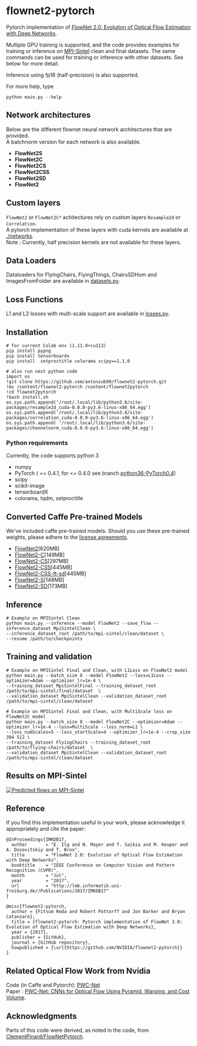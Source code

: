 # flownet2-pytorch 

Pytorch implementation of [FlowNet 2.0: Evolution of Optical Flow Estimation with Deep Networks](https://arxiv.org/abs/1612.01925). 

Multiple GPU training is supported, and the code provides examples for training or inference on [MPI-Sintel](http://sintel.is.tue.mpg.de/) clean and final datasets. The same commands can be used for training or inference with other datasets. See below for more detail.

Inference using fp16 (half-precision) is also supported.

For more help, type <br />
    
    python main.py --help

## Network architectures
Below are the different flownet neural network architectures that are provided. <br />
A batchnorm version for each network is also available.

 - **FlowNet2S**
 - **FlowNet2C**
 - **FlowNet2CS**
 - **FlowNet2CSS**
 - **FlowNet2SD**
 - **FlowNet2**

## Custom layers

`FlowNet2` or `FlowNet2C*` achitectures rely on custom layers `Resample2d` or `Correlation`. <br />
A pytorch implementation of these layers with cuda kernels are available at [./networks](./networks). <br />
Note : Currently, half precision kernels are not available for these layers.

## Data Loaders

Dataloaders for FlyingChairs, FlyingThings, ChairsSDHom and ImagesFromFolder are available in [datasets.py](./datasets.py). <br />

## Loss Functions

L1 and L2 losses with multi-scale support are available in [losses.py](./losses.py). <br />

## Installation 

    # for current Colab env (1.11.0+cu113)
    pip install pypng
    pip install tensorboardx
    pip install  setproctitle colorama scipy==1.1.0
    
    # also run next python code
    import os
    !git clone https://github.com/antonzub99/flownet2-pytorch.git
    !mv /content/flownet2-pytorch /content/flownet2pytorch
    !cd flownet2pytorch
    !bash install.sh
    os.sys.path.append('/root/.local/lib/python3.6/site-packages/resample2d_cuda-0.0.0-py3.6-linux-x86_64.egg')
    os.sys.path.append('/root/.local/lib/python3.6/site-packages/correlation_cuda-0.0.0-py3.6-linux-x86_64.egg')
    os.sys.path.append( '/root/.local/lib/python3.6/site-packages/channelnorm_cuda-0.0.0-py3.6-linux-x86_64.egg')
    
### Python requirements 
Currently, the code supports python 3
* numpy 
* PyTorch ( == 0.4.1, for <= 0.4.0 see branch [python36-PyTorch0.4](https://github.com/NVIDIA/flownet2-pytorch/tree/python36-PyTorch0.4))
* scipy 
* scikit-image
* tensorboardX
* colorama, tqdm, setproctitle 

## Converted Caffe Pre-trained Models
We've included caffe pre-trained models. Should you use these pre-trained weights, please adhere to the [license agreements](https://drive.google.com/file/d/1TVv0BnNFh3rpHZvD-easMb9jYrPE2Eqd/view?usp=sharing). 

* [FlowNet2](https://drive.google.com/file/d/1hF8vS6YeHkx3j2pfCeQqqZGwA_PJq_Da/view?usp=sharing)[620MB]
* [FlowNet2-C](https://drive.google.com/file/d/1BFT6b7KgKJC8rA59RmOVAXRM_S7aSfKE/view?usp=sharing)[149MB]
* [FlowNet2-CS](https://drive.google.com/file/d/1iBJ1_o7PloaINpa8m7u_7TsLCX0Dt_jS/view?usp=sharing)[297MB]
* [FlowNet2-CSS](https://drive.google.com/file/d/157zuzVf4YMN6ABAQgZc8rRmR5cgWzSu8/view?usp=sharing)[445MB]
* [FlowNet2-CSS-ft-sd](https://drive.google.com/file/d/1R5xafCIzJCXc8ia4TGfC65irmTNiMg6u/view?usp=sharing)[445MB]
* [FlowNet2-S](https://drive.google.com/file/d/1V61dZjFomwlynwlYklJHC-TLfdFom3Lg/view?usp=sharing)[148MB]
* [FlowNet2-SD](https://drive.google.com/file/d/1QW03eyYG_vD-dT-Mx4wopYvtPu_msTKn/view?usp=sharing)[173MB]
    
## Inference
    # Example on MPISintel Clean   
    python main.py --inference --model FlowNet2 --save_flow --inference_dataset MpiSintelClean \
    --inference_dataset_root /path/to/mpi-sintel/clean/dataset \
    --resume /path/to/checkpoints 
    
## Training and validation

    # Example on MPISintel Final and Clean, with L1Loss on FlowNet2 model
    python main.py --batch_size 8 --model FlowNet2 --loss=L1Loss --optimizer=Adam --optimizer_lr=1e-4 \
    --training_dataset MpiSintelFinal --training_dataset_root /path/to/mpi-sintel/final/dataset  \
    --validation_dataset MpiSintelClean --validation_dataset_root /path/to/mpi-sintel/clean/dataset

    # Example on MPISintel Final and Clean, with MultiScale loss on FlowNet2C model 
    python main.py --batch_size 8 --model FlowNet2C --optimizer=Adam --optimizer_lr=1e-4 --loss=MultiScale --loss_norm=L1 \
    --loss_numScales=5 --loss_startScale=4 --optimizer_lr=1e-4 --crop_size 384 512 \
    --training_dataset FlyingChairs --training_dataset_root /path/to/flying-chairs/dataset  \
    --validation_dataset MpiSintelClean --validation_dataset_root /path/to/mpi-sintel/clean/dataset
    
## Results on MPI-Sintel
[![Predicted flows on MPI-Sintel](./image.png)](https://www.youtube.com/watch?v=HtBmabY8aeU "Predicted flows on MPI-Sintel")

## Reference 
If you find this implementation useful in your work, please acknowledge it appropriately and cite the paper:
````
@InProceedings{IMKDB17,
  author       = "E. Ilg and N. Mayer and T. Saikia and M. Keuper and A. Dosovitskiy and T. Brox",
  title        = "FlowNet 2.0: Evolution of Optical Flow Estimation with Deep Networks",
  booktitle    = "IEEE Conference on Computer Vision and Pattern Recognition (CVPR)",
  month        = "Jul",
  year         = "2017",
  url          = "http://lmb.informatik.uni-freiburg.de//Publications/2017/IMKDB17"
}
````
```
@misc{flownet2-pytorch,
  author = {Fitsum Reda and Robert Pottorff and Jon Barker and Bryan Catanzaro},
  title = {flownet2-pytorch: Pytorch implementation of FlowNet 2.0: Evolution of Optical Flow Estimation with Deep Networks},
  year = {2017},
  publisher = {GitHub},
  journal = {GitHub repository},
  howpublished = {\url{https://github.com/NVIDIA/flownet2-pytorch}}
}
```
## Related Optical Flow Work from Nvidia 
Code (in Caffe and Pytorch): [PWC-Net](https://github.com/NVlabs/PWC-Net) <br />
Paper : [PWC-Net: CNNs for Optical Flow Using Pyramid, Warping, and Cost Volume](https://arxiv.org/abs/1709.02371). 

## Acknowledgments
Parts of this code were derived, as noted in the code, from [ClementPinard/FlowNetPytorch](https://github.com/ClementPinard/FlowNetPytorch).

